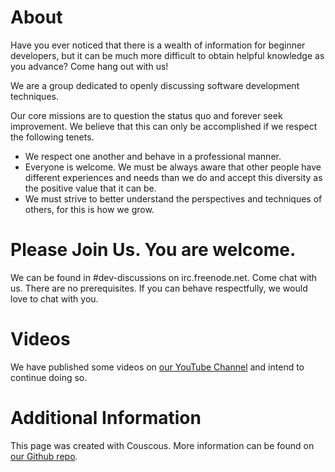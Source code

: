 # About

Have you ever noticed that there is a wealth of information for beginner developers, but it can be much more difficult to obtain helpful knowledge as you advance? Come hang out with us!

We are a group dedicated to openly discussing software development techniques.

Our core missions are to question the status quo and forever seek improvement. We believe that this can only be accomplished if we respect the following tenets.

- We respect one another and behave in a professional manner.
- Everyone is welcome. We must be always aware that other people have different experiences and needs than we do and accept this diversity as the positive value that it can be.
- We must strive to better understand the perspectives and techniques of others, for this is how we grow.

# Please Join Us. You are welcome.

We can be found in #dev-discussions on irc.freenode.net. Come chat with us. There are no prerequisites. If you can behave respectfully, we would love to chat with you.

# Videos

We have published some videos on [our YouTube Channel](https://www.youtube.com/playlist?list=PLsTWLmFQ6CneW43wFxxFvATlvoB8a7o7s) and intend to continue doing so.

# Additional Information

This page was created with Couscous. More information can be found on [our Github repo](https://github.com/ShawnMcCool/dev-discussions).

